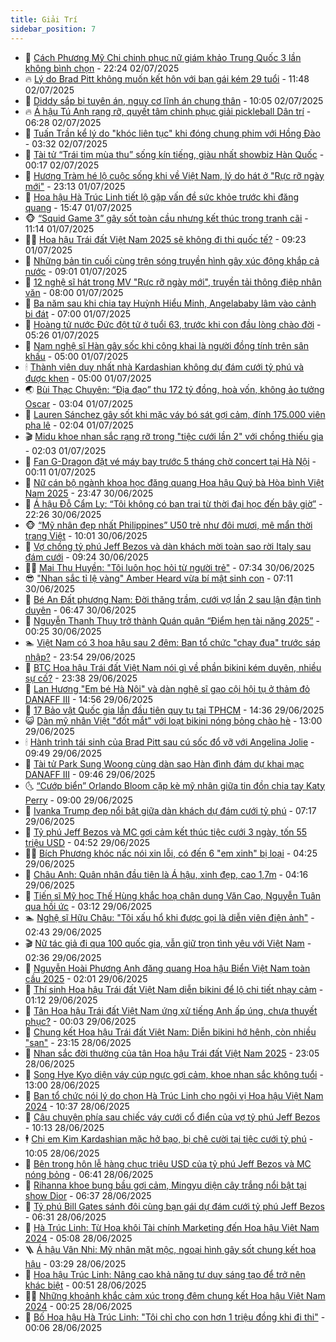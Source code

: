 ```yaml
---
title: Giải Trí
sidebar_position: 7
---
```


<!-- dantri-giai-tri:START -->
- 🤩 [Cách Phương Mỹ Chi chinh phục nữ giám khảo Trung Quốc 3 lần không bình chọn](https://dantri.com.vn/giai-tri/cach-phuong-my-chi-chinh-phuc-nu-giam-khao-trung-quoc-3-lan-khong-binh-chon-20250702191513975.htm) - 22:24 02/07/2025
- 🔥 [Lý do Brad Pitt không muốn kết hôn với bạn gái kém 29 tuổi](https://dantri.com.vn/giai-tri/ly-do-brad-pitt-khong-muon-ket-hon-voi-ban-gai-kem-29-tuoi-20250702101215428.htm) - 11:48 02/07/2025
- 🚀 [Diddy sắp bị tuyên án, nguy cơ lĩnh án chung thân](https://dantri.com.vn/giai-tri/diddy-sap-bi-tuyen-an-nguy-co-linh-an-chung-than-20250702125557032.htm) - 10:05 02/07/2025
- 🔥 [Á hậu Tú Anh rạng rỡ, quyết tâm chinh phục giải pickleball Dân trí](https://dantri.com.vn/giai-tri/a-hau-tu-anh-rang-ro-quyet-tam-chinh-phuc-giai-pickleball-dan-tri-20250702114300737.htm) - 06:28 02/07/2025
- 🌈 [Tuấn Trần kể lý do &quot;khóc liên tục&quot; khi đóng chung phim với Hồng Đào](https://dantri.com.vn/giai-tri/tuan-tran-ke-ly-do-khoc-lien-tuc-khi-dong-chung-phim-voi-hong-dao-20250702075212008.htm) - 03:32 02/07/2025
- 📝 [Tài tử “Trái tim mùa thu” sống kín tiếng, giàu nhất showbiz Hàn Quốc](https://dantri.com.vn/giai-tri/tai-tu-trai-tim-mua-thu-song-kin-tieng-giau-nhat-showbiz-han-quoc-20250701160124988.htm) - 00:17 02/07/2025
- 💪 [Hương Tràm hé lộ cuộc sống khi về Việt Nam, lý do hát ở &quot;Rực rỡ ngày mới&quot;](https://dantri.com.vn/giai-tri/huong-tram-he-lo-cuoc-song-khi-ve-viet-nam-ly-do-hat-o-ruc-ro-ngay-moi-20250701220650781.htm) - 23:13 01/07/2025
- 🤡 [Hoa hậu Hà Trúc Linh tiết lộ gặp vấn đề sức khỏe trước khi đăng quang](https://dantri.com.vn/giai-tri/hoa-hau-ha-truc-linh-tiet-lo-gap-van-de-suc-khoe-truoc-khi-dang-quang-20250701222610003.htm) - 15:47 01/07/2025
- 🐵 [“Squid Game 3” gây sốt toàn cầu nhưng kết thúc trong tranh cãi](https://dantri.com.vn/giai-tri/squid-game-3-gay-sot-toan-cau-nhung-ket-thuc-trong-tranh-cai-20250701103440342.htm) - 11:14 01/07/2025
- 🧑‍🏫 [Hoa hậu Trái đất Việt Nam 2025 sẽ không đi thi quốc tế?](https://dantri.com.vn/giai-tri/hoa-hau-trai-dat-viet-nam-2025-se-khong-di-thi-quoc-te-20250701151553604.htm) - 09:23 01/07/2025
- 💂 [Những bản tin cuối cùng trên sóng truyền hình gây xúc động khắp cả nước](https://dantri.com.vn/giai-tri/nhung-ban-tin-cuoi-cung-tren-song-truyen-hinh-gay-xuc-dong-khap-ca-nuoc-20250701154713504.htm) - 09:01 01/07/2025
- 🤠 [12 nghệ sĩ hát trong MV &quot;Rực rỡ ngày mới&quot;, truyền tải thông điệp nhân văn](https://dantri.com.vn/giai-tri/12-nghe-si-hat-trong-mv-ruc-ro-ngay-moi-truyen-tai-thong-diep-nhan-van-20250623180904742.htm) - 08:00 01/07/2025
- 🫶 [Ba năm sau khi chia tay Huỳnh Hiểu Minh, Angelababy lâm vào cảnh bi đát](https://dantri.com.vn/giai-tri/ba-nam-sau-khi-chia-tay-huynh-hieu-minh-angelababy-lam-vao-canh-bi-dat-20250630100401960.htm) - 07:00 01/07/2025
- 🦏 [Hoàng tử nước Đức đột tử ở tuổi 63, trước khi con đầu lòng chào đời](https://dantri.com.vn/giai-tri/hoang-tu-nuoc-duc-dot-tu-o-tuoi-63-truoc-khi-con-dau-long-chao-doi-20250701111243928.htm) - 05:26 01/07/2025
- 🧰 [Nam nghệ sĩ Hàn gây sốc khi công khai là người đồng tính trên sân khấu](https://dantri.com.vn/giai-tri/nam-nghe-si-han-gay-soc-khi-cong-khai-la-nguoi-dong-tinh-tren-san-khau-20250701115041321.htm) - 05:00 01/07/2025
- 🕯 [Thành viên duy nhất nhà Kardashian không dự đám cưới tỷ phú và được khen](https://dantri.com.vn/giai-tri/thanh-vien-duy-nhat-nha-kardashian-khong-du-dam-cuoi-ty-phu-va-duoc-khen-20250701092104989.htm) - 05:00 01/07/2025
- 🌏 [Bùi Thạc Chuyên: “Địa đạo” thu 172 tỷ đồng, hoà vốn, không ảo tưởng Oscar](https://dantri.com.vn/giai-tri/bui-thac-chuyen-dia-dao-thu-172-ty-dong-hoa-von-khong-ao-tuong-oscar-20250701091029732.htm) - 03:04 01/07/2025
- 🌈 [Lauren Sánchez gây sốt khi mặc váy bó sát gợi cảm, đính 175.000 viên pha lê](https://dantri.com.vn/giai-tri/lauren-sanchez-gay-sot-khi-mac-vay-bo-sat-goi-cam-dinh-175000-vien-pha-le-20250701071322446.htm) - 02:04 01/07/2025
- 🎬 [Midu khoe nhan sắc rạng rỡ trong &quot;tiệc cưới lần 2&quot; với chồng thiếu gia](https://dantri.com.vn/giai-tri/midu-khoe-nhan-sac-rang-ro-trong-tiec-cuoi-lan-2-voi-chong-thieu-gia-20250630230055654.htm) - 02:03 01/07/2025
- 👀 [Fan G-Dragon đặt vé máy bay trước 5 tháng chờ concert tại Hà Nội](https://dantri.com.vn/giai-tri/fan-g-dragon-dat-ve-may-bay-truoc-5-thang-cho-concert-tai-ha-noi-20250630120720223.htm) - 00:11 01/07/2025
- 🧰 [Nữ cán bộ ngành khoa học đăng quang Hoa hậu Quý bà Hòa bình Việt Nam 2025](https://dantri.com.vn/giai-tri/nu-can-bo-nganh-khoa-hoc-dang-quang-hoa-hau-quy-ba-hoa-binh-viet-nam-2025-20250701022206115.htm) - 23:47 30/06/2025
- 🧰 [Á hậu Đỗ Cẩm Ly: “Tôi không có bạn trai từ thời đại học đến bây giờ”](https://dantri.com.vn/giai-tri/a-hau-do-cam-ly-toi-khong-co-ban-trai-tu-thoi-dai-hoc-den-bay-gio-20250630070845634.htm) - 22:26 30/06/2025
- 🐵 [“Mỹ nhân đẹp nhất Philippines” U50 trẻ như đôi mươi, mê mẩn thời trang Việt](https://dantri.com.vn/giai-tri/my-nhan-dep-nhat-philippines-u50-tre-nhu-doi-muoi-me-man-thoi-trang-viet-20250630153418375.htm) - 10:01 30/06/2025
- 🐘 [Vợ chồng tỷ phú Jeff Bezos và dàn khách mời toàn sao rời Italy sau đám cưới](https://dantri.com.vn/giai-tri/vo-chong-ty-phu-jeff-bezos-va-dan-khach-moi-toan-sao-roi-italy-sau-dam-cuoi-20250630140301605.htm) - 09:24 30/06/2025
- 🧑‍💻 [Mai Thu Huyền: &quot;Tôi luôn học hỏi từ người trẻ&quot;](https://dantri.com.vn/giai-tri/mai-thu-huyen-toi-luon-hoc-hoi-tu-nguoi-tre-20250630121310797.htm) - 07:34 30/06/2025
- 😎 [&quot;Nhan sắc tỉ lệ vàng&quot; Amber Heard vừa bí mật sinh con](https://dantri.com.vn/giai-tri/nhan-sac-ti-le-vang-amber-heard-vua-bi-mat-sinh-con-20250630132636267.htm) - 07:11 30/06/2025
- 🧰 [Bé An Đất phương Nam: Đời thăng trầm, cưới vợ lần 2 sau lận đận tình duyên](https://dantri.com.vn/giai-tri/be-an-dat-phuong-nam-doi-thang-tram-cuoi-vo-lan-2-sau-lan-dan-tinh-duyen-20250628113422160.htm) - 06:47 30/06/2025
- 🧰 [Nguyễn Thanh Thụy trở thành Quán quân “Điểm hẹn tài năng 2025”](https://dantri.com.vn/giai-tri/nguyen-thanh-thuy-tro-thanh-quan-quan-diem-hen-tai-nang-2025-20250630071004526.htm) - 00:25 30/06/2025
- 🏊 [Việt Nam có 3 hoa hậu sau 2 đêm: Ban tổ chức &quot;chạy đua&quot; trước sáp nhập?](https://dantri.com.vn/giai-tri/viet-nam-co-3-hoa-hau-sau-2-dem-ban-to-chuc-chay-dua-truoc-sap-nhap-20250629200703024.htm) - 23:54 29/06/2025
- 🌋 [BTC Hoa hậu Trái đất Việt Nam nói gì về phần bikini kém duyên, nhiều sự cố?](https://dantri.com.vn/giai-tri/btc-hoa-hau-trai-dat-viet-nam-noi-gi-ve-phan-bikini-kem-duyen-nhieu-su-co-20250630032000166.htm) - 23:38 29/06/2025
- 🔭 [Lan Hương &quot;Em bé Hà Nội&quot; và dàn nghệ sĩ gạo cội hội tụ ở thảm đỏ DANAFF III](https://dantri.com.vn/giai-tri/lan-huong-em-be-ha-noi-va-dan-nghe-si-gao-coi-hoi-tu-o-tham-do-danaff-iii-20250629211332013.htm) - 14:56 29/06/2025
- 📝 [17 Bảo vật Quốc gia lần đầu tiên quy tụ tại TPHCM](https://dantri.com.vn/giai-tri/17-bao-vat-quoc-gia-lan-dau-tien-quy-tu-tai-tphcm-20250629140213011.htm) - 14:36 29/06/2025
- 😺 [Dàn mỹ nhân Việt &quot;đốt mắt&quot; với loạt bikini nóng bỏng chào hè](https://dantri.com.vn/giai-tri/dan-my-nhan-viet-dot-mat-voi-loat-bikini-nong-bong-chao-he-20250626181731857.htm) - 13:00 29/06/2025
- 🕯 [Hành trình tái sinh của Brad Pitt sau cú sốc đổ vỡ với Angelina Jolie](https://dantri.com.vn/giai-tri/hanh-trinh-tai-sinh-cua-brad-pitt-sau-cu-soc-do-vo-voi-angelina-jolie-20250628083815427.htm) - 09:49 29/06/2025
- 🦄 [Tài tử Park Sung Woong cùng dàn sao Hàn đình đám dự khai mạc DANAFF III](https://dantri.com.vn/giai-tri/tai-tu-park-sung-woong-cung-dan-sao-han-dinh-dam-du-khai-mac-danaff-iii-20250629155042234.htm) - 09:46 29/06/2025
- 🌜 [“Cướp biển” Orlando Bloom cặp kè mỹ nhân giữa tin đồn chia tay Katy Perry](https://dantri.com.vn/giai-tri/cuop-bien-orlando-bloom-cap-ke-my-nhan-giua-tin-don-chia-tay-katy-perry-20250629131139884.htm) - 09:00 29/06/2025
- 👹 [Ivanka Trump đẹp nổi bật giữa dàn khách dự đám cưới tỷ phú](https://dantri.com.vn/giai-tri/ivanka-trump-dep-noi-bat-giua-dan-khach-du-dam-cuoi-ty-phu-20250629113936802.htm) - 07:17 29/06/2025
- 🚀 [Tỷ phú Jeff Bezos và MC gợi cảm kết thúc tiệc cưới 3 ngày, tốn 55 triệu USD](https://dantri.com.vn/giai-tri/ty-phu-jeff-bezos-va-mc-goi-cam-ket-thuc-tiec-cuoi-3-ngay-ton-55-trieu-usd-20250629110118917.htm) - 04:52 29/06/2025
- 🧑‍💻 [Bích Phương khóc nấc nói xin lỗi, có đến 6 &quot;em xinh&quot; bị loại](https://dantri.com.vn/giai-tri/bich-phuong-khoc-nac-noi-xin-loi-co-den-6-em-xinh-bi-loai-20250629110501856.htm) - 04:25 29/06/2025
- 🦩 [Châu Anh: Quân nhân đầu tiên là Á hậu, xinh đẹp, cao 1,7m](https://dantri.com.vn/giai-tri/chau-anh-quan-nhan-dau-tien-la-a-hau-xinh-dep-cao-17m-20250628145442604.htm) - 04:16 29/06/2025
- 💫 [Tiến sĩ Mỹ học Thế Hùng khắc hoạ chân dung Văn Cao, Nguyễn Tuân qua hồi ức](https://dantri.com.vn/giai-tri/tien-si-my-hoc-the-hung-khac-hoa-chan-dung-van-cao-nguyen-tuan-qua-hoi-uc-20250628185532776.htm) - 03:12 29/06/2025
- 🏊 [Nghệ sĩ Hữu Châu: &quot;Tôi xấu hổ khi được gọi là diễn viên điện ảnh&quot;](https://dantri.com.vn/giai-tri/nghe-si-huu-chau-toi-xau-ho-khi-duoc-goi-la-dien-vien-dien-anh-20250628102011194.htm) - 02:43 29/06/2025
- 🎬 [Nữ tác giả đi qua 100 quốc gia, vẫn giữ trọn tình yêu với Việt Nam](https://dantri.com.vn/giai-tri/nu-tac-gia-di-qua-100-quoc-gia-van-giu-tron-tinh-yeu-voi-viet-nam-20250629092320877.htm) - 02:36 29/06/2025
- 💃 [Nguyễn Hoài Phương Anh đăng quang Hoa hậu Biển Việt Nam toàn cầu 2025](https://dantri.com.vn/giai-tri/nguyen-hoai-phuong-anh-dang-quang-hoa-hau-bien-viet-nam-toan-cau-2025-20250629083811651.htm) - 02:01 29/06/2025
- 🌊 [Thí sinh Hoa hậu Trái đất Việt Nam diễn bikini để lộ chi tiết nhạy cảm](https://dantri.com.vn/giai-tri/thi-sinh-hoa-hau-trai-dat-viet-nam-dien-bikini-de-lo-chi-tiet-nhay-cam-20250621191517336.htm) - 01:12 29/06/2025
- 🧰 [Tân Hoa hậu Trái đất Việt Nam ứng xử tiếng Anh ấp úng, chưa thuyết phục?](https://dantri.com.vn/giai-tri/tan-hoa-hau-trai-dat-viet-nam-ung-xu-tieng-anh-ap-ung-chua-thuyet-phuc-20250628220300888.htm) - 00:03 29/06/2025
- 🦣 [Chung kết Hoa hậu Trái đất Việt Nam: Diễn bikini hớ hênh, còn nhiều &quot;sạn&quot;](https://dantri.com.vn/giai-tri/chung-ket-hoa-hau-trai-dat-viet-nam-dien-bikini-ho-henh-con-nhieu-san-20250629002008564.htm) - 23:15 28/06/2025
- 🥷 [Nhan sắc đời thường của tân Hoa hậu Trái đất Việt Nam 2025](https://dantri.com.vn/giai-tri/nhan-sac-doi-thuong-cua-tan-hoa-hau-trai-dat-viet-nam-2025-20250629013454328.htm) - 23:05 28/06/2025
- 🦏 [Song Hye Kyo diện váy cúp ngực gợi cảm, khoe nhan sắc không tuổi](https://dantri.com.vn/giai-tri/song-hye-kyo-dien-vay-cup-nguc-goi-cam-khoe-nhan-sac-khong-tuoi-20250628144108342.htm) - 13:00 28/06/2025
- 🫶 [Ban tổ chức nói lý do chọn Hà Trúc Linh cho ngôi vị Hoa hậu Việt Nam 2024](https://dantri.com.vn/giai-tri/ban-to-chuc-noi-ly-do-chon-ha-truc-linh-cho-ngoi-vi-hoa-hau-viet-nam-2024-20250628173059551.htm) - 10:37 28/06/2025
- 💼 [Câu chuyện phía sau chiếc váy cưới cổ điển của vợ tỷ phú Jeff Bezos](https://dantri.com.vn/giai-tri/cau-chuyen-phia-sau-chiec-vay-cuoi-co-dien-cua-vo-ty-phu-jeff-bezos-20250628155016313.htm) - 10:13 28/06/2025
- 🕴 [Chị em Kim Kardashian mặc hở bạo, bị chê cười tại tiệc cưới tỷ phú](https://dantri.com.vn/giai-tri/chi-em-kim-kardashian-mac-ho-bao-bi-che-cuoi-tai-tiec-cuoi-ty-phu-20250628151521401.htm) - 10:05 28/06/2025
- 🐲 [Bên trong hôn lễ hàng chục triệu USD của tỷ phú Jeff Bezos và MC nóng bỏng](https://dantri.com.vn/giai-tri/ben-trong-hon-le-hang-chuc-trieu-usd-cua-ty-phu-jeff-bezos-va-mc-nong-bong-20250628124312907.htm) - 06:41 28/06/2025
- 🐘 [Rihanna khoe bụng bầu gợi cảm, Mingyu diện cây trắng nổi bật tại show Dior](https://dantri.com.vn/giai-tri/rihanna-khoe-bung-bau-goi-cam-mingyu-dien-cay-trang-noi-bat-tai-show-dior-20250628123446994.htm) - 06:37 28/06/2025
- 🤭 [Tỷ phú Bill Gates sánh đôi cùng bạn gái dự đám cưới tỷ phú Jeff Bezos](https://dantri.com.vn/giai-tri/ty-phu-bill-gates-sanh-doi-cung-ban-gai-du-dam-cuoi-ty-phu-jeff-bezos-20250628132655204.htm) - 06:31 28/06/2025
- 💯 [Hà Trúc Linh: Từ Hoa khôi Tài chính Marketing đến Hoa hậu Việt Nam 2024](https://dantri.com.vn/giai-tri/ha-truc-linh-tu-hoa-khoi-tai-chinh-marketing-den-hoa-hau-viet-nam-2024-20250628113306516.htm) - 05:08 28/06/2025
- 🪜 [Á hậu Vân Nhi: Mỹ nhân mặt mộc, ngoại hình gây sốt chung kết hoa hậu](https://dantri.com.vn/giai-tri/a-hau-van-nhi-my-nhan-mat-moc-ngoai-hinh-gay-sot-chung-ket-hoa-hau-20250628081318796.htm) - 03:29 28/06/2025
- 👹 [Hoa hậu Trúc Linh: Nâng cao khả năng tư duy sáng tạo để trở nên khác biệt](https://dantri.com.vn/giai-tri/hoa-hau-truc-linh-nang-cao-kha-nang-tu-duy-sang-tao-de-tro-nen-khac-biet-20250628021820963.htm) - 00:51 28/06/2025
- 🧑‍🏫 [Những khoảnh khắc cảm xúc trong đêm chung kết Hoa hậu Việt Nam 2024](https://dantri.com.vn/giai-tri/nhung-khoanh-khac-cam-xuc-trong-dem-chung-ket-hoa-hau-viet-nam-2024-20250628051241078.htm) - 00:25 28/06/2025
- 🐘 [Bố Hoa hậu Hà Trúc Linh: &quot;Tôi chỉ cho con hơn 1 triệu đồng khi đi thi&quot;](https://dantri.com.vn/giai-tri/bo-hoa-hau-ha-truc-linh-toi-chi-cho-con-hon-1-trieu-dong-khi-di-thi-20250628050359704.htm) - 00:06 28/06/2025<!-- dantri-giai-tri:END -->
